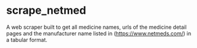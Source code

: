 # scrape_netmed

A web scraper built to get all medicine names, urls of the medicine detail pages and the manufacturer name listed in (https://www.netmeds.com/) in a tabular format.
